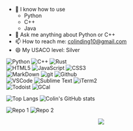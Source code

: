 - 🌱 I know how to use
  - Python
  - C++
  - Java
- 💬 Ask me anything about Python or C++
- 📫 How to reach me: colinding10@gmail.com
- 😄 My USACO level: Silver

![Python](https://img.shields.io/badge/python%203-grey?style=for-the-badge&logo=python&logoColor=white&labelColor=8E2DE2)
![C++](https://img.shields.io/badge/c++-grey?style=for-the-badge&logo=cplusplus&logoColor=white&labelColor=8E2DE2)
![Rust](https://img.shields.io/badge/Rust-grey?style=for-the-badge&logo=rust&logoColor=white&labelColor=8E2DE2)
<br>
![HTML5](https://img.shields.io/badge/HTML5-grey?style=for-the-badge&logo=html5&logoColor=white&labelColor=8E2DE2)
![JavaScript](https://img.shields.io/badge/javascript-grey?style=for-the-badge&logo=javascript&logoColor=white&labelColor=8E2DE2)
![CSS3](https://img.shields.io/badge/CSS3-grey?style=for-the-badge&logo=css3&logoColor=white&labelColor=8E2DE2)
<br>
![MarkDown](https://img.shields.io/badge/-Markdown-grey?style=for-the-badge&logo=Markdown&logoColor=white&labelColor=8E2DE2)
![git](https://img.shields.io/badge/-git-grey?style=for-the-badge&logo=git&logoColor=white&labelColor=8E2DE2)
![Github](https://img.shields.io/badge/-github-grey?style=for-the-badge&logo=github&logoColor=white&labelColor=8E2DE2)
<br>
![VSCode](https://img.shields.io/badge/VSCode-grey?style=for-the-badge&logo=visualstudiocode&logoColor=white&labelColor=8E2DE2)
![Sublime Text](https://img.shields.io/badge/Sublime-grey?style=for-the-badge&logo=sublimetext&logoColor=white&labelColor=8E2DE2)
![iTerm2](https://img.shields.io/badge/iTerm2-grey?style=for-the-badge&logo=iterm2&logoColor=white&labelColor=8E2DE2)
<br>
![Todoist](https://img.shields.io/badge/Todoist-grey?style=for-the-badge&logo=todoist&logoColor=white&labelColor=8E2DE2)
![GCal](https://img.shields.io/badge/GCal-grey?style=for-the-badge&logo=googlecalendar&logoColor=white&labelColor=8E2DE2)
<br>

![Top Langs](https://github-readme-stats.vercel.app/api/top-langs/?username=colding10&theme=radical&text_color=fff)
![Colin's GitHub stats](https://github-readme-stats.vercel.app/api?username=colding10&show_icons=true&theme=radical)


![Repo 1](https://github-readme-stats.vercel.app/api/pin/?username=colding10&repo=Kingfish&show_icons=true&theme=radical&title_color=8E2DE2&text_color=fff&icon_color=8E2DE2)
![Repo 2](https://github-readme-stats.vercel.app/api/pin/?username=colding10&repo=LeetCode&show_icons=true&theme=radical&title_color=8E2DE2&text_color=fff&icon_color=8E2DE2)


<p align="center">
<img src="https://visitor-badge.laobi.icu/badge?page_id=colding10" id="counter">
</p>
